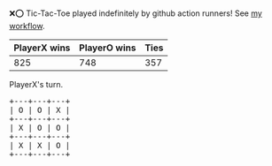 :x::o: Tic-Tac-Toe played indefinitely by github action runners! See [my workflow](.github/workflows/play.yaml).

|PlayerX wins|PlayerO wins|Ties|
|-|-|-|
|825|748|357|

PlayerX's turn.

<pre>
+---+---+---+
| O | O | X |
+---+---+---+
| X | O | O |
+---+---+---+
| X | X | O |
+---+---+---+
</pre>